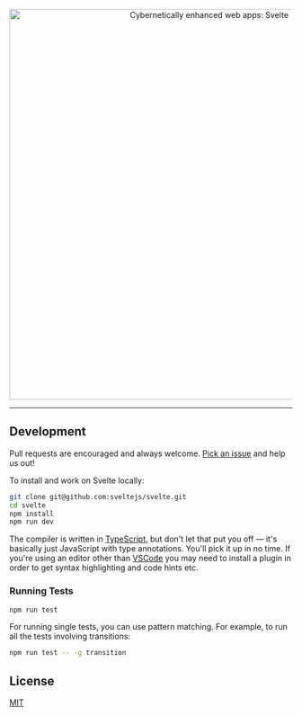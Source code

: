 <p align="center">
  <a href="https://svelte.dev">
	<img width="695" alt="Cybernetically enhanced web apps: Svelte" src="https://user-images.githubusercontent.com/1162160/56335541-f23ca880-616a-11e9-88a8-77ab5bd3efac.png">
  </a>
</p>

---

## Development

Pull requests are encouraged and always welcome. [Pick an issue](https://github.com/sveltejs/svelte/issues?q=is%3Aissue+is%3Aopen+sort%3Aupdated-desc) and help us out!

To install and work on Svelte locally:

```bash
git clone git@github.com:sveltejs/svelte.git
cd svelte
npm install
npm run dev
```

The compiler is written in [TypeScript](https://www.typescriptlang.org/), but don't let that put you off — it's basically just JavaScript with type annotations. You'll pick it up in no time. If you're using an editor other than [VSCode](https://code.visualstudio.com/) you may need to install a plugin in order to get syntax highlighting and code hints etc.


### Running Tests

```bash
npm run test
```

For running single tests, you can use pattern matching. For example, to run all the tests involving transitions:

```bash
npm run test -- -g transition
```


## License

[MIT](LICENSE)
